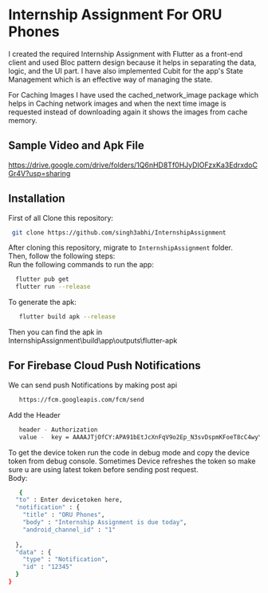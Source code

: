 # Internship Assignment For ORU Phones

I created the required Internship Assignment with Flutter as a front-end client and used Bloc pattern design because it helps in separating the data, logic, and the UI part. I have also implemented Cubit for the app's State Management which is an effective way of managing the state.

For Caching Images I have used the cached_network_image package which helps in Caching network images and when the next time image is requested instead of downloading again it shows the images from cache memory.

## Sample Video and Apk File
https://drive.google.com/drive/folders/1Q6nHD8Tf0HJyDIOFzxKa3EdrxdoCGr4V?usp=sharing


## Installation
First of all Clone this repository:
```bash
 git clone https://github.com/singh3abhi/InternshipAssignment
```
After cloning this repository, migrate to ```InternshipAssignment``` folder.<br />
Then, follow the following steps:<br />
Run the following commands to run the app:<br />
```bash
  flutter pub get
  flutter run --release
```
To generate the apk:
```bash
   flutter build apk --release
```
Then you can find the apk in InternshipAssignment\build\app\outputs\flutter-apk

## For Firebase Cloud Push Notifications

We can send push Notifications by making post api
```bash
   https://fcm.googleapis.com/fcm/send
```
Add the Header
```bash
   header - Authorization
   value -  key = AAAAJTjOfCY:APA91bEtJcXnFqV9o2Ep_N3svDspmKFoeT8cC4wyYcT9-nas3zFaMkhdoHmE8yKhWW8gJPsTutEYKvjoyurylEpVc7fyVFtwN2y56mVtKtK53wIuZ-gCk9GJqQWZq_Tawdgp7lXPCUc9
```
To get the device token run the code in debug mode and copy the device token from debug console. Sometimes Device refreshes the token so make sure u are using latest token before sending post request. <br />
Body:
```bash
   {
  "to" : Enter devicetoken here,
  "notification" : {
    "title" : "ORU Phones",
    "body" : "Internship Assignment is due today",
    "android_channel_id" : "1"
    
  },
  "data" : {
    "type" : "Notification",
    "id" : "12345"
  }
}
```
